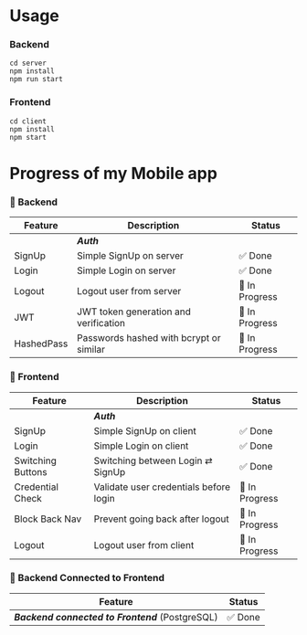 # Usage
### Backend
```
cd server
npm install
npm run start
```
### Frontend
```
cd client
npm install
npm start
```

# Progress of my Mobile app

### 🔧 Backend

| Feature           | Description                                      | Status         |
|------------------|--------------------------------------------------|----------------|
|                  |                  ***Auth***                      |                |
| SignUp           | Simple SignUp on server                          | ✅ Done         |
| Login            | Simple Login on server                           | ✅ Done         |
| Logout           | Logout user from server                          | 🔧 In Progress          |
| JWT              | JWT token generation and verification            | 🔧 In Progress  |
| HashedPass       | Passwords hashed with bcrypt or similar          | 🔧 In Progress  |

### 🎨 Frontend

| Feature           | Description                                      | Status         |
|------------------|--------------------------------------------------|----------------|
|                  |                  ***Auth***                      |                |
| SignUp           | Simple SignUp on client                          | ✅ Done         |
| Login            | Simple Login on client                           | ✅ Done         |
| Switching Buttons| Switching between Login ⇄ SignUp                 | ✅ Done         |
| Credential Check | Validate user credentials before login           | 🔧 In Progress  |
| Block Back Nav   | Prevent going back after logout                  | 🔧 In Progress  |
| Logout           | Logout user from client                          | 🔧 In Progress  |

### 🔌 Backend Connected to Frontend

| Feature                                | Status         |
|----------------------------------------|----------------|
| ***Backend connected to Frontend*** (PostgreSQL) | ✅ Done         |
